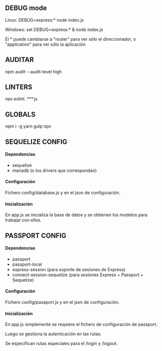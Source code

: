 ## DEBUG mode
Linux: DEBUG=express:* node index.js

Windows: set DEBUG=express:* & node index.js

El * puede cambiarse a "router" para ver sólo el direccionador, o "application" para ver sólo la aplicación

## AUDITAR
npm audit --audit-level high

## LINTERS
npx eslint .\**\*.js

## GLOBALS
npm i -g yarn gulp npx

## SEQUELIZE CONFIG

#### Dependencias
* sequelize
* mariadb (o los drivers que correspondan)

#### Configuración
Fichero config/database.js y en el json de configuración.

#### Inicialización
En app.js se inicializa la base de datos y se obtienen los modelos para trabajar con ellos.

## PASSPORT CONFIG

#### Dependencias
* passport
* passport-local
* express-session (para soporte de sesiones de Express)
* connect-session-sequelize (para sesiones Express + Passport + Sequelize)

#### Configuración
Fichero config/passport.js y en el json de configuración.

#### Inicialización
En app.js simplemente se requiere el fichero de configuración de passport.

Luego se gestiona la autenticación en las rutas.

Se especifican rutas especiales para el /login y /logout.
